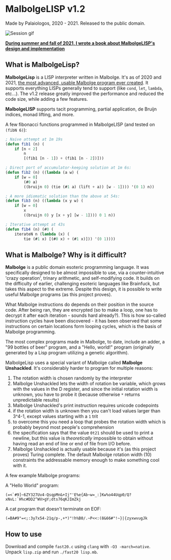 
# MalbolgeLISP v1.2
Made by Palaiologos, 2020 - 2021. Released to the public domain.

![Session gif](https://github.com/kspalaiologos/malbolge-lisp/raw/master/session.gif)

**[During summer and fall of 2021, I wrote a book about MalbolgeLISP's design and implementation](https://github.com/kspalaiologos/malbolge-lisp/raw/master/MalbolgeLisp.pdf)**

## What is MalbolgeLisp?

**MalbolgeLisp** is a LISP interpreter written in Malbolge. It's as of 2020 and 2021, [the most advanced, usable Malbolge program ever created](https://en.wikipedia.org/wiki/Malbolge#Programming_in_Malbolge). It supports everything LISPs generally tend to support (like `cond`, `let`, `lambda`, etc...). The v1.2 release greatly improved the performance and reduced the code size, while adding a few features.

**MalbolgeLISP** supports tacit programming, partial application, de Bruijn indices, monad lifting, and more.

A few fibonacci functions programmed in MalbolgeLISP (and tested on `(fibN 6)`):

```lisp
; Naive attempt at 1m 19s
(defun fib1 (n) (
    if [n < 2]
        n
        [(fib1 [n - 1]) + (fib1 [n - 2])]))

; Direct port of accumulator-keeping solution at 1m 6s:
(defun fib2 (n) ((lambda (a w) (
    if [w = 0]
        (#0 a)
        ((bruijn 0) (tie (#1 a) (lift + a)) [w - 1]))) '(0 1) n))

; A more idiomatic solution than the above at 54s:
(defun fib3 (n) ((lambda (x y w) (
    if [w = 0]
        x
        ((bruijn 0) y [x + y] [w - 1]))) 0 1 n))

; Iterative attempt at 43s
(defun fib4 (n) (#0 (
    iterateN n (lambda (x) (
        tie (#1 x) [(#0 x) + (#1 x)])) '(0 1))))
```

## What is Malbolge? Why is it difficult?

**Malbolge** is a public domain esoteric programming language. It was specifically designed to be almost impossible to use, via a counter-intuitive 'crazy operation', trinary arithmetic, and self-modifying code. It builds on the difficulty of earlier, challenging esoteric languages like Brainfuck, but takes this aspect to the extreme. Despite this design, it is possible to write useful Malbolge programs (as this project proves).

What Malbolge instructions do depends on their position in the source code. After being ran, they are encrypted (so to make a loop, one has to decrypt it after each iteration - sounds hard already?). This is how so-called instruction cycles have been discovered - it has been observed that some instructions on certain locations form looping cycles, which is the basis of Malbolge programming.

The most complex programs made in Malbolge, to date, include an adder, a "99 bottles of beer" program, and a "Hello, world!" program (originally generated by a Lisp program utilizing a genetic algorithm).

MalbolgeLisp uses a special variant of Malbolge called **Malbolge Unshackled**. It's considerably harder to program for multiple reasons:

1) The rotation width is chosen randomly by the interpreter
2) Malbolge Unshackled lets the width of rotation be variable, which grows with the values in the D register, and since the initial rotation width is unknown, you have to probe it (because otherwise `*` returns unpredictable results)
3) Malbolge Unshackled's print instruction requires unicode codepoints
4) if the rotation width is unknown then you can't load values larger than 3^4-1, except values starting with a `1` trit
5) to overcome this you need a loop that probes the rotation width which is probably beyond most people's comprehension
6) the specification says that the value `0t21` should be used to print a newline, but this value is _theoretically_ impossible to obtain without having read an end of line or end of file from I/O before.
7) Malbolge Unshackled is actually usable because it's (as this project proves) Turing complete. The default Malbolge rotation width (10) constraints the addressable memory enough to make something cool with it.

A few example Malbolge programs:

A "Hello World" program:
```
(=<`#9]~6ZY327Uv4-QsqpMn&+Ij"'E%e{Ab~w=_:]Kw%o44Uqp0/Q?xNvL:`H%c#DD2^WV>gY;dts76qKJImZkj
```

A cat program that doesn't terminate on EOF:

```
(=BA#9"=<;:3y7x54-21q/p-,+*)"!h%B0/.~P<<:(8&66#"!~}|{zyxwvugJk
```

## How to use

Download and compile `fast20.c` using `clang` with `-O3 -march=native`. Unpack `lisp.zip` and run `./fast20 lisp.mb`.
